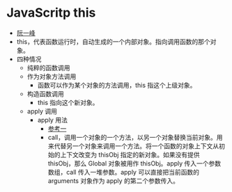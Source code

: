 # JavaScritp this 
- [阮一峰](http://www.ruanyifeng.com/blog/2010/04/using_this_keyword_in_javascript.html)
- this，代表函数运行时，自动生成的一个内部对象。指向调用函数的那个对象。
- 四种情况
	- 纯粹的函数调用
	- 作为对象方法调用
		- 函数可以作为某个对象的方法调用，this 指这个上级对象。
	- 构造函数调用
		- this 指向这个新对象。
	- apply 调用
		- apply 用法
			- [参考一](http://www.cnblogs.com/treasurelife/archive/2008/03/05/1092251.html)
			- call，调用一个对象的一个方法，以另一个对象替换当前对象。用来代替另一个对象来调用一个方法。将一个函数的对象上下文从初始的上下文改变为 thisObj 指定的新对象。如果没有提供 thisObj，那么 Global 对象被用作 thisObj。apply 传入一个参数数组，call 传入一堆参数。apply 可以直接把当前函数的 arguments 对象作为 apply 的第二个参数传入。